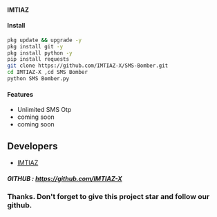 #### IMTIAZ

#### Install

````bash
pkg update && upgrade -y
pkg install git -y
pkg install python -y
pip install requests
git clone https://github.com/IMTIAZ-X/SMS-Bomber.git
cd IMTIAZ-X ,cd SMS Bomber
python SMS Bomber.py
````

#### Features
 - Unlimited SMS Otp
 - coming soon
 - coming soon


## Developers
  * <a href="https://github.com/IMTIAZ-X">IMTIAZ</a>


##### GITHUB : https://github.com/IMTIAZ-X


### Thanks. Don't forget to give this project star and follow our github.
